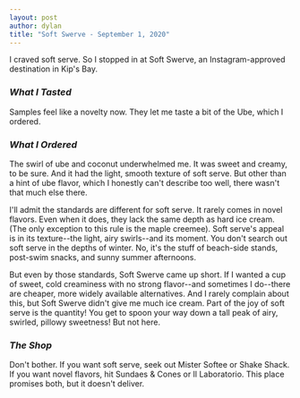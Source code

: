 ```yaml
---
layout: post
author: dylan
title: "Soft Swerve - September 1, 2020"
---
```

I craved soft serve. So I stopped in at Soft Swerve, an Instagram-approved destination in Kip's Bay.  

### *What I Tasted*
Samples feel like a novelty now. They let me taste a bit of the Ube, which I ordered.

### *What I Ordered*
The swirl of ube and coconut underwhelmed me. It was sweet and creamy, to be sure. And it had the light, smooth texture of soft serve. But other than a hint of ube flavor, which I honestly can't describe too well, there wasn't that much else there.

I'll admit the standards are different for soft serve. It rarely comes in novel flavors. Even when it does, they lack the same depth as hard ice cream. (The only exception to this rule is the maple creemee). Soft serve's appeal is in its texture--the light, airy swirls--and its moment. You don't search out soft serve in the depths of winter. No, it's the stuff of beach-side stands, post-swim snacks, and sunny summer afternoons.

But even by those standards, Soft Swerve came up short. If I wanted a cup of sweet, cold creaminess with no strong flavor--and sometimes I do--there are cheaper, more widely available alternatives. And I rarely complain about this, but Soft Swerve didn't give me much ice cream. Part of the joy of soft serve is the quantity! You get to spoon your way down a tall peak of airy, swirled, pillowy sweetness! But not here.

### *The Shop*
Don't bother. If you want soft serve, seek out Mister Softee or Shake Shack. If you want novel flavors, hit Sundaes & Cones or Il Laboratorio.  This place promises both, but it doesn't deliver.
